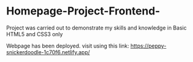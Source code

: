 # Homepage-Project-Frontend-
Project was carried out to demonstrate my skills and knowledge in Basic HTML5 and CSS3 only

Webpage has been deployed. visit using this link: https://peppy-snickerdoodle-1c70f6.netlify.app/
